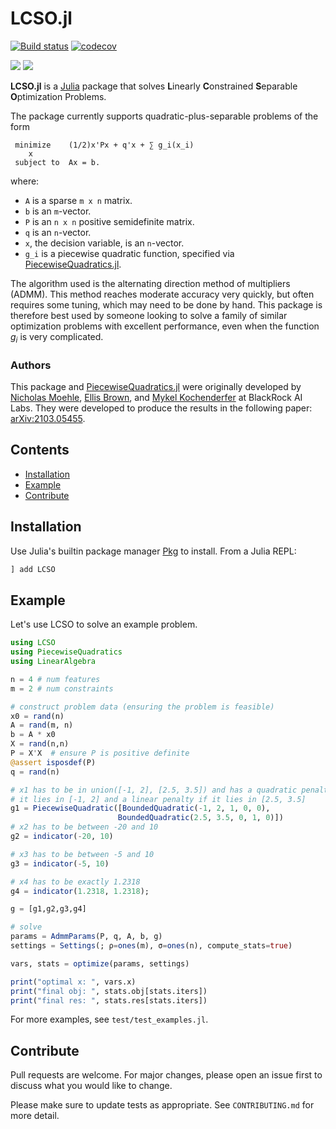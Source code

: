 # LCSO.jl

[![Build status](https://github.com/JuliaFirstOrder/LCSO.jl/actions/workflows/ci.yml/badge.svg?branch=main)](https://github.com/JuliaFirstOrder/LCSO.jl/actions?query=workflow%3ACI+branch%3Amain)
[![codecov](https://codecov.io/gh/JuliaFirstOrder/LCSO.jl/branch/main/graph/badge.svg?token=Cz8LGxvzwx)](https://codecov.io/gh/JuliaFirstOrder/LCSO.jl)

[![](https://img.shields.io/badge/docs-stable-blue.svg)](https://juliafirstorder.github.io/LCSO.jl/stable)
[![](https://img.shields.io/badge/docs-latest-blue.svg)](https://juliafirstorder.github.io/LCSO.jl/latest)


**LCSO.jl** is a [Julia](http://julialang.org) package that solves **L**inearly **C**onstrained **S**eparable **O**ptimization Problems.


The package currently supports quadratic-plus-separable problems of the form

```
 minimize    (1/2)x'Px + q'x + ∑ g_i(x_i)
    x
 subject to  Ax = b.
```
where:
* `A` is a sparse `m x n` matrix.
* `b` is an `m`-vector.
* `P` is an `n x n` positive semidefinite matrix.
* `q` is an `n`-vector.
* `x`, the decision variable, is an `n`-vector.
* `g_i` is a piecewise quadratic function, specified via [PiecewiseQuadratics.jl](https://github.com/JuliaFirstOrder/PiecewiseQuadratics.jl).

The algorithm used is the alternating direction method of multipliers (ADMM).  This method reaches moderate accuracy very quickly, but often requires some tuning, which may need to be done by hand.  This package is therefore best used by someone looking to solve a family of similar optimization problems with excellent performance, even when the function $g_i$ is very complicated.

### Authors
This package and [PiecewiseQuadratics.jl](https://github.com/JuliaFirstOrder/PiecewiseQuadratics.jl) were originally developed by [Nicholas Moehle](https://www.nicholasmoehle.com/), [Ellis Brown](http://ellisbrown.github.io), and [Mykel Kochenderfer](https://mykel.kochenderfer.com/) at BlackRock AI Labs.  They were developed to produce the results in the following paper: [arXiv:2103.05455](https://arxiv.org/abs/2103.05455).

## Contents
- [Installation](#installation)
- [Example](#example)
- [Contribute](#contribute)

## Installation
Use Julia's builtin package manager [Pkg](https://docs.julialang.org/en/v1/stdlib/Pkg/) to install.
From a Julia REPL:
```Julia
] add LCSO
```

## Example
Let's use LCSO to solve an example problem.

```Julia
using LCSO
using PiecewiseQuadratics
using LinearAlgebra

n = 4 # num features
m = 2 # num constraints

# construct problem data (ensuring the problem is feasible)
x0 = rand(n)
A = rand(m, n)
b = A * x0
X = rand(n,n)
P = X'X  # ensure P is positive definite
@assert isposdef(P)
q = rand(n)

# x1 has to be in union([-1, 2], [2.5, 3.5]) and has a quadratic penalty if
# it lies in [-1, 2] and a linear penalty if it lies in [2.5, 3.5]
g1 = PiecewiseQuadratic([BoundedQuadratic(-1, 2, 1, 0, 0),
                        BoundedQuadratic(2.5, 3.5, 0, 1, 0)])
# x2 has to be between -20 and 10
g2 = indicator(-20, 10)

# x3 has to be between -5 and 10
g3 = indicator(-5, 10)

# x4 has to be exactly 1.2318
g4 = indicator(1.2318, 1.2318);

g = [g1,g2,g3,g4]

# solve
params = AdmmParams(P, q, A, b, g)
settings = Settings(; ρ=ones(m), σ=ones(n), compute_stats=true)

vars, stats = optimize(params, settings)

print("optimal x: ", vars.x)
print("final obj: ", stats.obj[stats.iters])
print("final res: ", stats.res[stats.iters])
```
For more examples, see `test/test_examples.jl`.


## <a name="contribute"></a> Contribute
Pull requests are welcome. For major changes, please open an issue first to discuss what you would like to change.

Please make sure to update tests as appropriate.  See `CONTRIBUTING.md` for more detail.
